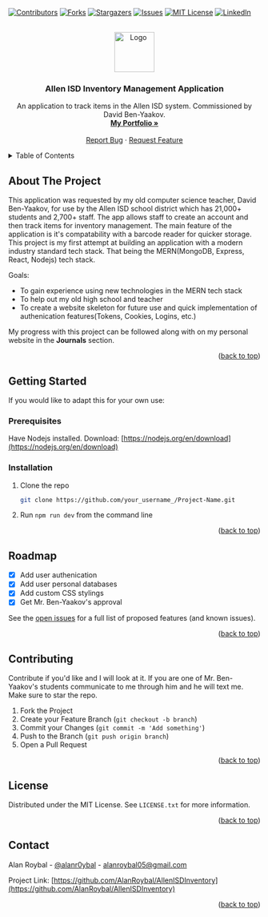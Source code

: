 <!-- Improved compatibility of back to top link: See: https://github.com/othneildrew/Best-README-Template/pull/73 -->
<a name="readme-top"></a>

[![Contributors][contributors-shield]][contributors-url]
[![Forks][forks-shield]][forks-url]
[![Stargazers][stars-shield]][stars-url]
[![Issues][issues-shield]][issues-url]
[![MIT License][license-shield]][license-url]
[![LinkedIn][linkedin-shield]][linkedin-url]



<!-- PROJECT LOGO -->
<br />
<div align="center">
  <a href="https://github.com/AlanRoybal/AllenISDInventory">
    <img src="src/images/ahrilogo.png" alt="Logo" width="80" height="80">
  </a>

  <h3 align="center">Allen ISD Inventory Management Application</h3>

  <p align="center">
    An application to track items in the Allen ISD system. Commissioned by David Ben-Yaakov.
    <br />
    <a href="alanroybal.github.io"><strong>My Portfolio »</strong></a>
    <br />
    <br />
    <a href="https://github.com/AlanRoybal/AllenISDInventory/issues">Report Bug</a>
    ·
    <a href="https://github.com/AlanRoybal/AllenISDInventory/issues">Request Feature</a>
  </p>
</div>



<!-- TABLE OF CONTENTS -->
<details>
  <summary>Table of Contents</summary>
  <ol>
    <li>
      <a href="#about-the-project">About The Project</a>
      <ul>
        <li><a href="#built-with">Built With</a></li>
      </ul>
    </li>
    <li>
      <a href="#getting-started">Getting Started</a>
      <ul>
        <li><a href="#prerequisites">Prerequisites</a></li>
        <li><a href="#installation">Installation</a></li>
      </ul>
    </li>
    <li><a href="#roadmap">Roadmap</a></li>
    <li><a href="#contributing">Contributing</a></li>
    <li><a href="#license">License</a></li>
    <li><a href="#contact">Contact</a></li>
  </ol>
</details>



<!-- ABOUT THE PROJECT -->
## About The Project

This application was requested by my old computer science teacher, David Ben-Yaakov, for use by the Allen ISD school district which has 21,000+ students and 2,700+ staff. The app allows staff to create an account and then track items for inventory management. The main feature of the application is it's compatability with a barcode reader for quicker storage. This project is my first attempt at building an application with a modern industry standard tech stack. That being the MERN(MongoDB, Express, React, Nodejs) tech stack.

Goals:
* To gain experience using new technologies in the MERN tech stack
* To help out my old high school and teacher
* To create a website skeleton for future use and quick implementation of authenication features(Tokens, Cookies, Logins, etc.)

My progress with this project can be followed along with on my personal website in the __Journals__ section.

<p align="right">(<a href="#readme-top">back to top</a>)</p>



<!-- GETTING STARTED -->
## Getting Started

If you would like to adapt this for your own use:

### Prerequisites

Have Nodejs installed.
Download: [https://nodejs.org/en/download](https://nodejs.org/en/download)


### Installation

1. Clone the repo
   ```sh
   git clone https://github.com/your_username_/Project-Name.git
   ```
2. Run ```npm run dev``` from the command line

<p align="right">(<a href="#readme-top">back to top</a>)</p>



<!-- ROADMAP -->
## Roadmap

- [x] Add user authenication
- [x] Add user personal databases
- [x] Add custom CSS stylings
- [x] Get Mr. Ben-Yaakov's approval

See the [open issues](https://github.com/AlanRoybal/AllenISDInventory/issues) for a full list of proposed features (and known issues).

<p align="right">(<a href="#readme-top">back to top</a>)</p>



<!-- CONTRIBUTING -->
## Contributing

Contribute if you'd like and I will look at it. If you are one of Mr. Ben-Yaakov's students communicate to me through him and he will text me. Make sure to star the repo.

1. Fork the Project
2. Create your Feature Branch (`git checkout -b branch`)
3. Commit your Changes (`git commit -m 'Add something'`)
4. Push to the Branch (`git push origin branch`)
5. Open a Pull Request

<p align="right">(<a href="#readme-top">back to top</a>)</p>



<!-- LICENSE -->
## License

Distributed under the MIT License. See `LICENSE.txt` for more information.

<p align="right">(<a href="#readme-top">back to top</a>)</p>



<!-- CONTACT -->
## Contact

Alan Roybal - [@alanr0ybal](https://www.instagram.com/alanr0ybal/) - alanroybal05@gmail.com

Project Link: [https://github.com/AlanRoybal/AllenISDInventory](https://github.com/AlanRoybal/AllenISDInventory)

<p align="right">(<a href="#readme-top">back to top</a>)</p>


<!-- MARKDOWN LINKS & IMAGES -->
<!-- https://www.markdownguide.org/basic-syntax/#reference-style-links -->
[contributors-shield]: https://img.shields.io/github/contributors/AlanRoybal/AllenISDInventory.svg?style=for-the-badge
[contributors-url]: https://github.com/AlanRoybal/AllenISDInventory/contributors
[forks-shield]: https://img.shields.io/github/forks/AlanRoybal/AllenISDInventory.svg?style=for-the-badge
[forks-url]: https://github.com/AlanRoybal/AllenISDInventory/members
[stars-shield]: https://img.shields.io/github/stars/AlanRoybal/AllenISDInventory.svg?style=for-the-badge
[stars-url]: https://github.com/AlanRoybal/AllenISDInventory/stargazers
[issues-shield]: https://img.shields.io/github/issues/AlanRoybal/AllenISDInventory.svg?style=for-the-badge
[issues-url]: https://github.com/AlanRoybal/AllenISDInventory/issues
[license-shield]: https://img.shields.io/github/license/AlanRoybal/AllenISDInventory.svg?style=for-the-badge
[license-url]: https://github.com/AlanRoybal/AllenISDInventory/blob/master/LICENSE.txt
[linkedin-shield]: https://img.shields.io/badge/-LinkedIn-black.svg?style=for-the-badge&logo=linkedin&colorB=555
[linkedin-url]: https://linkedin.com/in/alan-roybal
